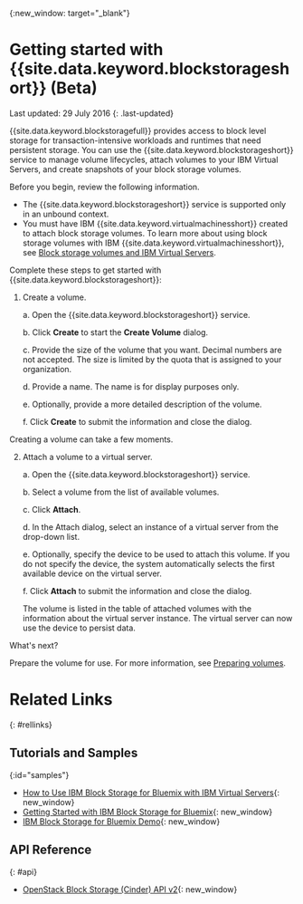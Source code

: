 {:new_window: target="_blank"} 

# Getting started with {{site.data.keyword.blockstorageshort}} (Beta)

Last updated: 29 July 2016
{: .last-updated}

{{site.data.keyword.blockstoragefull}} provides access to block level storage for transaction-intensive workloads and runtimes that need persistent storage. You can use the {{site.data.keyword.blockstorageshort}} service to manage volume lifecycles, attach volumes to your IBM Virtual Servers, and create snapshots of your block storage volumes.

Before you begin, review the following information.

* The {{site.data.keyword.blockstorageshort}} service is supported only in an unbound context. 
* You must have IBM {{site.data.keyword.virtualmachinesshort}} created to attach block storage volumes. To learn more about using block storage volumes with IBM {{site.data.keyword.virtualmachinesshort}}, see [Block storage volumes and IBM Virtual Servers](../../virtualmachines/vm_create.html#storage_BS). 

Complete these steps to get started with {{site.data.keyword.blockstorageshort}}:

1. Create a volume.
   
   a. Open the {{site.data.keyword.blockstorageshort}} service.

   b. Click **Create** to start the **Create Volume** dialog.

   c.	Provide the size of the volume that you want. Decimal numbers are not accepted. The size is limited by the quota that is assigned to    your organization.
   
   d.	Provide a name. The name is for display purposes only.
   
   e.	Optionally, provide a more detailed description of the volume.
   
   f.	Click **Create** to submit the information and close the dialog.

  Creating a volume can take a few moments.

2. Attach a volume to a virtual server.

   a.	Open the {{site.data.keyword.blockstorageshort}} service.
   
   b. Select a volume from the list of available volumes.
   
   c.	Click **Attach**.
   
   d.	In the Attach dialog, select an instance of a virtual server from the drop-down list. 
   
   e.	Optionally, specify the device to be used to attach this volume. If you do not specify the device, the system automatically selects the first available device on the virtual server.
   
   f.	Click **Attach** to submit the information and close the dialog.
   
   The volume is listed in the table of attached volumes with the information about the virtual server instance. The virtual server can now use the device to persist data. 
 
What's next?

Prepare the volume for use. For more information, see [Preparing volumes](../BlockStorage/blockstorage_preparingvolume.html).

# Related Links
{: #rellinks}

## Tutorials and Samples
{:id="samples"}

* [How to Use IBM Block Storage for Bluemix with IBM Virtual Servers](https://developer.ibm.com/bluemix/2016/02/24/use-block-storage-for-bluemix-with-virtual-servers/){: new_window}
* [Getting Started with IBM Block Storage for Bluemix](https://developer.ibm.com/bluemix/2016/02/15/getting-started-with-block-storage/){: new_window}
* [IBM Block Storage for Bluemix Demo](https://www.youtube.com/watch?v=3gCIHYKU1rE&list=PLzpeuWUENMK2d3L5qCITo2GQEt-7r0oqm&index=45){: new_window}

## API Reference
{: #api}
* [OpenStack Block Storage (Cinder) API v2](http://developer.openstack.org/api-ref-blockstorage-v2.html){: new_window}

